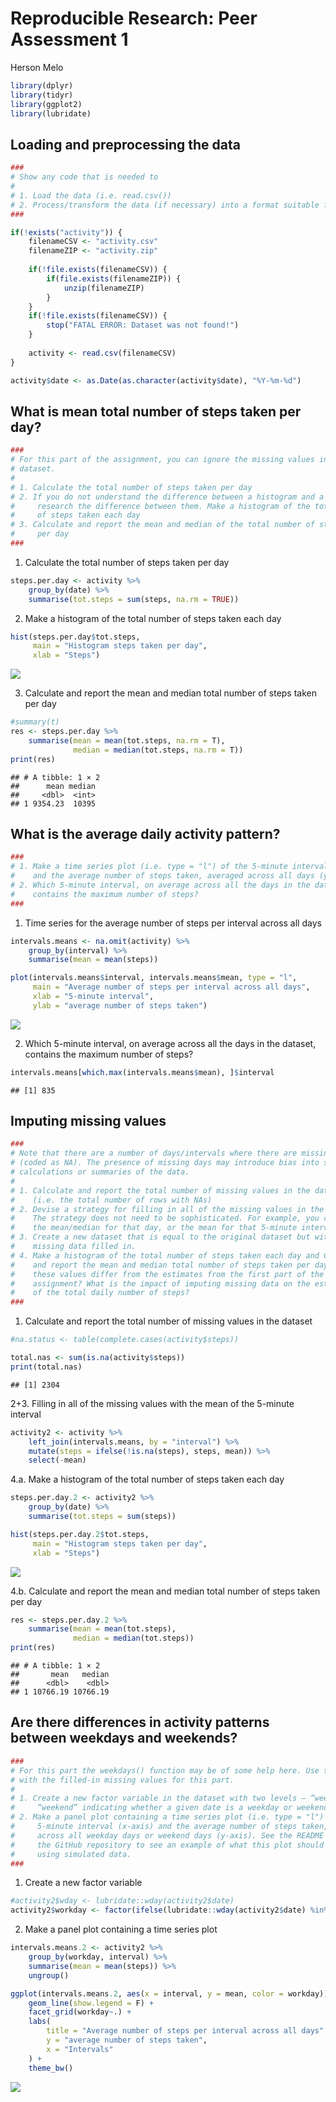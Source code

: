 # Reproducible Research: Peer Assessment 1
Herson Melo  





```r
library(dplyr)
library(tidyr)
library(ggplot2)
library(lubridate)
```


## Loading and preprocessing the data


```r
###
# Show any code that is needed to
# 
# 1. Load the data (i.e. read.csv())
# 2. Process/transform the data (if necessary) into a format suitable for your analysis
###

if(!exists("activity")) {
    filenameCSV <- "activity.csv"
    filenameZIP <- "activity.zip"
    
    if(!file.exists(filenameCSV)) {
        if(file.exists(filenameZIP)) {
            unzip(filenameZIP)
        }
    }
    if(!file.exists(filenameCSV)) {
        stop("FATAL ERROR: Dataset was not found!")
    }
    
    activity <- read.csv(filenameCSV)
}

activity$date <- as.Date(as.character(activity$date), "%Y-%m-%d")
```


## What is mean total number of steps taken per day?


```r
###
# For this part of the assignment, you can ignore the missing values in the 
# dataset.
# 
# 1. Calculate the total number of steps taken per day
# 2. If you do not understand the difference between a histogram and a barplot, 
#     research the difference between them. Make a histogram of the total number
#     of steps taken each day
# 3. Calculate and report the mean and median of the total number of steps taken
#     per day
###
```

1. Calculate the total number of steps taken per day


```r
steps.per.day <- activity %>% 
    group_by(date) %>% 
    summarise(tot.steps = sum(steps, na.rm = TRUE))
```

2. Make a histogram of the total number of steps taken each day


```r
hist(steps.per.day$tot.steps, 
     main = "Histogram steps taken per day", 
     xlab = "Steps")
```

![](PA1_template_files/figure-html/histogram_steps-1.png)<!-- -->

3. Calculate and report the mean and median total number of steps taken per day


```r
#summary(t)
res <- steps.per.day %>% 
    summarise(mean = mean(tot.steps, na.rm = T), 
              median = median(tot.steps, na.rm = T))
print(res)
```

```
## # A tibble: 1 × 2
##      mean median
##     <dbl>  <int>
## 1 9354.23  10395
```

## What is the average daily activity pattern?


```r
###
# 1. Make a time series plot (i.e. type = "l") of the 5-minute interval (x-axis)
#    and the average number of steps taken, averaged across all days (y-axis)
# 2. Which 5-minute interval, on average across all the days in the dataset, 
#    contains the maximum number of steps?
###
```

1. Time series for the average number of steps per interval across all days


```r
intervals.means <- na.omit(activity) %>%
    group_by(interval) %>%
    summarise(mean = mean(steps))

plot(intervals.means$interval, intervals.means$mean, type = "l", 
     main = "Average number of steps per interval across all days",
     xlab = "5-minute interval",
     ylab = "average number of steps taken")
```

![](PA1_template_files/figure-html/unnamed-chunk-5-1.png)<!-- -->

2. Which 5-minute interval, on average across all the days in the dataset, 
contains the maximum number of steps?


```r
intervals.means[which.max(intervals.means$mean), ]$interval
```

```
## [1] 835
```


## Imputing missing values


```r
###
# Note that there are a number of days/intervals where there are missing values 
# (coded as NA). The presence of missing days may introduce bias into some 
# calculations or summaries of the data.
# 
# 1. Calculate and report the total number of missing values in the dataset 
#    (i.e. the total number of rows with NAs)
# 2. Devise a strategy for filling in all of the missing values in the dataset. 
#    The strategy does not need to be sophisticated. For example, you could use
#    the mean/median for that day, or the mean for that 5-minute interval, etc.
# 3. Create a new dataset that is equal to the original dataset but with the 
#    missing data filled in.
# 4. Make a histogram of the total number of steps taken each day and Calculate
#    and report the mean and median total number of steps taken per day. Do 
#    these values differ from the estimates from the first part of the 
#    assignment? What is the impact of imputing missing data on the estimates
#    of the total daily number of steps?
###
```

1. Calculate and report the total number of missing values in the dataset


```r
#na.status <- table(complete.cases(activity$steps))

total.nas <- sum(is.na(activity$steps))
print(total.nas)
```

```
## [1] 2304
```

2+3. Filling in all of the missing values with the mean of the 5-minute interval


```r
activity2 <- activity %>%
    left_join(intervals.means, by = "interval") %>%
    mutate(steps = ifelse(!is.na(steps), steps, mean)) %>%
    select(-mean)
```

4.a. Make a histogram of the total number of steps taken each day


```r
steps.per.day.2 <- activity2 %>% 
    group_by(date) %>% 
    summarise(tot.steps = sum(steps))

hist(steps.per.day.2$tot.steps, 
     main = "Histogram steps taken per day", 
     xlab = "Steps")
```

![](PA1_template_files/figure-html/unnamed-chunk-10-1.png)<!-- -->

4.b. Calculate and report the mean and median total number of steps taken per day


```r
res <- steps.per.day.2 %>% 
    summarise(mean = mean(tot.steps), 
              median = median(tot.steps))
print(res)
```

```
## # A tibble: 1 × 2
##       mean   median
##      <dbl>    <dbl>
## 1 10766.19 10766.19
```

## Are there differences in activity patterns between weekdays and weekends?


```r
###
# For this part the weekdays() function may be of some help here. Use the dataset
# with the filled-in missing values for this part.
# 
# 1. Create a new factor variable in the dataset with two levels – “weekday” and
#     “weekend” indicating whether a given date is a weekday or weekend day.
# 2. Make a panel plot containing a time series plot (i.e. type = "l") of the
#     5-minute interval (x-axis) and the average number of steps taken, averaged
#     across all weekday days or weekend days (y-axis). See the README file in 
#     the GitHub repository to see an example of what this plot should look like
#     using simulated data.
###
```

1. Create a new factor variable


```r
#activity2$wday <- lubridate::wday(activity2$date)
activity2$workday <- factor(ifelse(lubridate::wday(activity2$date) %in% c(1,7), "Weekend", "Workday"), levels = c("Weekend", "Workday"))
```

2. Make a panel plot containing a time series plot


```r
intervals.means.2 <- activity2 %>%
    group_by(workday, interval) %>%
    summarise(mean = mean(steps)) %>%
    ungroup()

ggplot(intervals.means.2, aes(x = interval, y = mean, color = workday)) + 
    geom_line(show.legend = F) + 
    facet_grid(workday~.) +
    labs(
        title = "Average number of steps per interval across all days",
        y = "average number of steps taken",
        x = "Intervals"
    ) + 
    theme_bw()
```

![](PA1_template_files/figure-html/unnamed-chunk-14-1.png)<!-- -->


